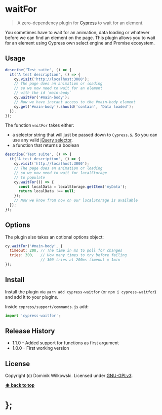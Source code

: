 waitFor
=======

> A zero-dependency plugin for [Cypress](https://www.cypress.io/) to wait for an element.

You sometimes have to wait for an animation, data loading or whatever before we can find an element on the page.
This plugin allows you to wait for an element using Cypress own select engine and Promise ecosystem.

## Usage

```js
describe('Test suite', () => {
  it('A test description', () => {
    cy.visit('http://localhost:3000');
    // The page does an animation or loading
    // so we now need to wait for an element
    // with the id `main-body`
    cy.waitFor('#main-body');
    // Now we have instant access to the #main-body element
    cy.get('#main-body').should('contain', 'Data loaded');
  });
});
```

The function `waitFor` takes either:
- a selector string that will just be passed down to `Cypress.$`. 
	So you can use any valid [jQuery selector](https://api.jquery.com/jQuery/).
- a function that returns a boolean

```js
describe('Test suite', () => {
  it('A test description', () => {
    cy.visit('http://localhost:3000');
    // The page does an animation or loading
    // so we now need to wait for localStorage
    // to populate
    cy.waitFor(() => {
      const localData = localStorage.getItem('myData');
      return localData !== null;
    });
    // Now we know from now on our localStorage is available
  });
});
```

## Options

The plugin also takes an optional options object:

```js
cy.waitFor('#main-body', {
  timeout: 200, // The time in ms to poll for changes
  tries: 300,   // How many times to try before failing
                // 300 tries at 200ms timeout = 1min
});
```

## Install

Install the plugin via `yarn add cypress-waitfor` (or `npm i cypress-waitfor`) and add it to your plugins.

Inside `cypress/support/commands.js` add:

```js
import 'cypress-waitfor';
```

## Release History

* 1.1.0 - Added support for functions as first argument
* 1.0.0 - First working version

## License

Copyright (c) Dominik Wilkowski.
Licensed under [GNU-GPLv3](https://raw.githubusercontent.com/https://github.com/dominikwilkowski/cypress-waitfor/master/LICENSE).

**[⬆ back to top](#contents)**

# };
